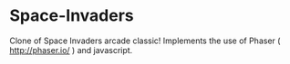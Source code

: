 # Space-Invaders


Clone of Space Invaders arcade classic! Implements the use of Phaser ( http://phaser.io/ ) and javascript.
